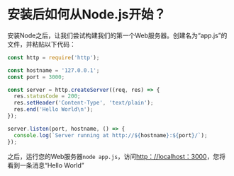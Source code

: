 # 安装后如何从Node.js开始？

安装Node之后，让我们尝试构建我们的第一个Web服务器。创建名为“app.js”的文件，并粘贴以下代码： 

```javascript
const http = require('http');

const hostname = '127.0.0.1';
const port = 3000;

const server = http.createServer((req, res) => {
  res.statusCode = 200;
  res.setHeader('Content-Type', 'text/plain');
  res.end('Hello World\n');
});

server.listen(port, hostname, () => {
  console.log(`Server running at http://${hostname}:${port}/`);
});
```



之后，运行您的Web服务器`node app.js`，访问[http：//localhost：3000](http://localhost:3000/)，您将看到一条消息“Hello World” 